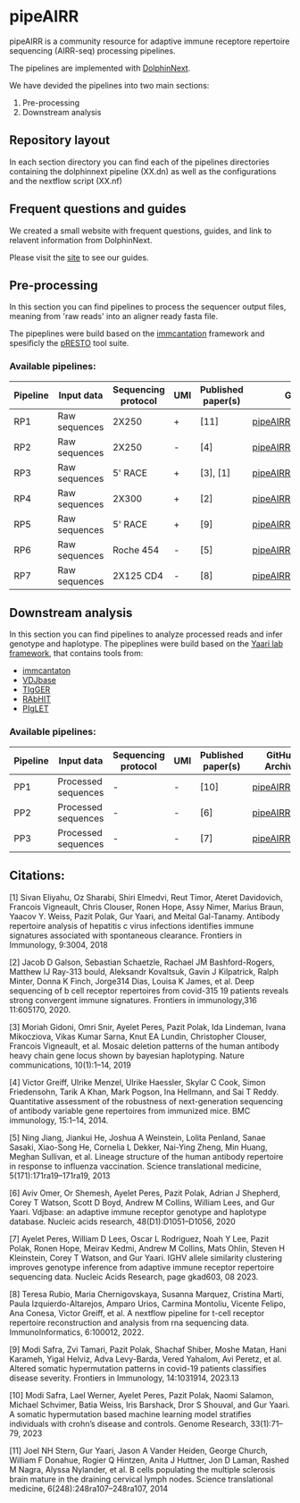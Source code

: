 # pipeAIRR


pipeAIRR is a community resource for adaptive immune receptore repertoire sequencing (AIRR-seq) processing pipelines.

The pipelines are implemented with [DolphinNext](https://dolphinnext.readthedocs.io/en/latest/index.html#).

We have devided the pipelines into two main sections:
1. Pre-processing
2. Downstream analysis

##  Repository layout

In each section directory you can find each of the pipelines directories containing the dolphinnext pipeline (XX.dn) as well as the configurations and the nextflow script (XX.nf)


## Frequent questions and guides

We created a small website with frequent questions, guides, and link to relavent information from DolphinNext. 

Please visit the [site](https://pipeairr.github.io/pipeAIRR/) to see our guides. 

## Pre-processing

In this section you can find pipelines to process the sequencer output files, meaning from 'raw reads' into an aligner ready fasta file.

The pipeplines were build based on the [immcantation](https://immcantation.readthedocs.io/en/stable/) framework and spesificly the [pRESTO](https://presto.readthedocs.io/) tool suite.

### Available pipelines:


| Pipeline       | Input data | Sequencing protocol | UMI        | Published paper(s)                      | GitHub Archive        |
|-----------------------|---------------------|------------------------------|---------------------|--------------------------------------------------|--------------------------------|
| RP1 | Raw  sequences           | 2X250      | +    | [11]              | [pipeAIRR/RP1](https://github.com/pipeAIRR/RP1) |
| RP2 | Raw  sequences                 | 2X250      | - | [4] | [pipeAIRR/RP2](https://github.com/pipeAIRR/RP2) |
| RP3 | Raw  sequences                 | 5' RACE                      | + |  [3], [1]      | [pipeAIRR/RP3](https://github.com/pipeAIRR/RP3) |
| RP4 | Raw  sequences                 | 2X300      | + | [2]         | [pipeAIRR/RP4](https://github.com/pipeAIRR/RP4) |
| RP5 | Raw  sequences                 | 5' RACE                      | + | [9]       | [pipeAIRR/RP5A](https://github.com/pipeAIRR/RP5A),[pipeAIRR/RP5B](https://github.com/pipeAIRR/RP5B)                 |
| RP6 | Raw  sequences                 | Roche 454                    | -  | [5]        | [pipeAIRR/RP6](https://github.com/pipeAIRR/RP6)  |
| RP7 | Raw  sequences                 | 2X125 CD4                    | -  | [8]       | [pipeAIRR/RP7](https://github.com/pipeAIRR/RP7)  |


## Downstream analysis

In this section you can find pipelines to analyze processed reads and infer genotype and haplotype.
The pipeplines were build based on the [Yaari lab framework](https://hub.docker.com/repository/docker/peresay/suite), that contains tools from:
- [immcantaton](https://immcantation.readthedocs.io/en/stable/)
- [VDJbase](vdjbase.org)
- [TIgGER](https://tigger.readthedocs.io/en/stable/)
- [RAbHIT](https://yaarilab.bitbucket.io/RAbHIT/)
- [PIgLET](https://yaarilab.github.io/IGHV_reference_book/piglet_package.html)

### Available pipelines:

| Pipeline       | Input data | Sequencing protocol | UMI        | Published paper(s)                      | GitHub Archive        |
|-----------------------|---------------------|------------------------------|---------------------|--------------------------------------------------|--------------------------------|
| PP1  | Processed sequences | -           | -  | [10]        | [pipeAIRR/PP1](https://github.com/pipeAIRR/PP1)  |
| PP2  | Processed sequences | -           | -  | [6]         | [pipeAIRR/PP2](https://github.com/pipeAIRR/PP2)  |
| PP3 | Processed sequences | -           | -  | [7]     | [pipeAIRR/PP3](https://github.com/pipeAIRR/PP3) |

## Citations:

[1] Sivan Eliyahu, Oz Sharabi, Shiri Elmedvi, Reut Timor, Ateret Davidovich, Francois Vigneault, Chris Clouser, Ronen Hope, Assy Nimer, Marius Braun, Yaacov Y. Weiss, Pazit Polak, Gur Yaari, and Meital Gal-Tanamy. Antibody repertoire analysis of hepatitis c virus infections identifies immune signatures associated with spontaneous clearance. Frontiers in Immunology, 9:3004, 2018

[2] Jacob D Galson, Sebastian Schaetzle, Rachael JM Bashford-Rogers, Matthew IJ Ray-313 bould, Aleksandr Kovaltsuk, Gavin J Kilpatrick, Ralph Minter, Donna K Finch, Jorge314 Dias, Louisa K James, et al. Deep sequencing of b cell receptor repertoires from covid-315 19 patients reveals strong convergent immune signatures. Frontiers in immunology,316 11:605170, 2020.

[3] Moriah Gidoni, Omri Snir, Ayelet Peres, Pazit Polak, Ida Lindeman, Ivana Mikocziova, Vikas Kumar Sarna, Knut EA Lundin, Christopher Clouser, Francois Vigneault, et al. Mosaic deletion patterns of the human antibody heavy chain gene locus shown by bayesian haplotyping. Nature communications, 10(1):1–14, 2019

[4] Victor Greiff, Ulrike Menzel, Ulrike Haessler, Skylar C Cook, Simon Friedensohn, Tarik A Khan, Mark Pogson, Ina Hellmann, and Sai T Reddy. Quantitative assessment of the robustness of next-generation sequencing of antibody variable gene repertoires from immunized mice. BMC immunology, 15:1–14, 2014.

[5] Ning Jiang, Jiankui He, Joshua A Weinstein, Lolita Penland, Sanae Sasaki, Xiao-Song He, Cornelia L Dekker, Nai-Ying Zheng, Min Huang, Meghan Sullivan, et al. Lineage structure of the human antibody repertoire in response to influenza vaccination. Science translational medicine, 5(171):171ra19–171ra19, 2013

[6] Aviv Omer, Or Shemesh, Ayelet Peres, Pazit Polak, Adrian J Shepherd, Corey T Watson, Scott D Boyd, Andrew M Collins, William Lees, and Gur Yaari. Vdjbase: an adaptive immune receptor genotype and haplotype database. Nucleic acids research, 48(D1):D1051–D1056, 2020

[7] Ayelet Peres, William D Lees, Oscar L Rodriguez, Noah Y Lee, Pazit Polak, Ronen Hope, Meirav Kedmi, Andrew M Collins, Mats Ohlin, Steven H Kleinstein, Corey T Watson, and Gur Yaari. IGHV allele similarity clustering improves genotype inference from adaptive immune receptor repertoire sequencing data. Nucleic Acids Research, page gkad603, 08 2023.

[8] Teresa Rubio, Maria Chernigovskaya, Susanna Marquez, Cristina Marti, Paula Izquierdo-Altarejos, Amparo Urios, Carmina Montoliu, Vicente Felipo, Ana Conesa, Victor Greiff, et al. A nextflow pipeline for t-cell receptor repertoire reconstruction and analysis from rna sequencing data. ImmunoInformatics, 6:100012, 2022.

[9] Modi Safra, Zvi Tamari, Pazit Polak, Shachaf Shiber, Moshe Matan, Hani Karameh, Yigal Helviz, Adva Levy-Barda, Vered Yahalom, Avi Peretz, et al. Altered somatic hypermutation patterns in covid-19 patients classifies disease severity. Frontiers in Immunology, 14:1031914, 2023.13

[10] Modi Safra, Lael Werner, Ayelet Peres, Pazit Polak, Naomi Salamon, Michael Schvimer, Batia Weiss, Iris Barshack, Dror S Shouval, and Gur Yaari. A somatic hypermutation based machine learning model stratifies individuals with crohn’s disease and controls. Genome Research, 33(1):71–79, 2023

[11] Joel NH Stern, Gur Yaari, Jason A Vander Heiden, George Church, William F Donahue, Rogier Q Hintzen, Anita J Huttner, Jon D Laman, Rashed M Nagra, Alyssa Nylander, et al. B cells populating the multiple sclerosis brain mature in the draining cervical lymph nodes. Science translational medicine, 6(248):248ra107–248ra107, 2014
